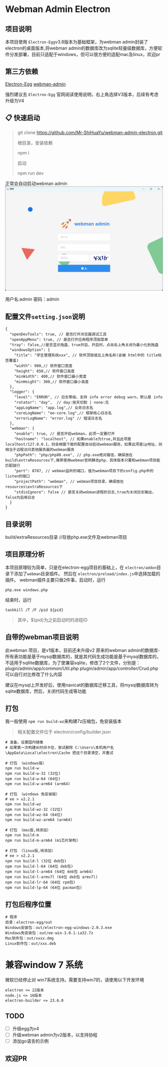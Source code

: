 # Webman Admin Electron

## 项目说明

本项目使用 `Electron-Egg`v3.8版本为基础框架，为webman admin封装了electron的桌面版本,将webman admin的数据库改为sqlite轻量级数据库，方便软件分发部署，目前只适配于windows，但可以很方便的适配mac及linux，欢迎pr

## 第三方依赖

[Electron-Egg](https://www.kaka996.com/)
[webman-admin](https://www.workerman.net/doc/webman-admin/)

强烈建议去 `Electron-Egg` 官网阅读使用说明，右上角选择V3版本，后续有考虑升级为V4

## 📋 快速启动
> git clone https://github.com/Mr-ShiHuaYu/webman-admin-electron.git
> 
> 根目录，安装依赖
> 
> npm i
> 
> 启动
> 
> npm run dev
> 
正常会自动启动webman admin
![](./imgs/run.jpg) 

用户名:admin
密码：admin


## 配置文件`setting.json`说明
```json5
{
  "openDevTools": true, // 是否打开浏览器调试工具
  "openAppMenu": true, // 是否打开应用程序顶部菜单
  "tray": false,//是否显示拖盘，true开启，开启时，点击右上角关闭为最小化到拖盘
  "windowsOption": {
    "title": "学生管理系统xxx", // 软件顶部或左上角名称(会被 html中的 title标签覆盖)
    "width": 980,// 软件窗口宽度
    "height": 650,// 软件窗口高度
    "minWidth": 400,// 软件窗口最小宽度
    "minHeight": 300,// 软件窗口最小高度
  },
  "logger": {
    "level": "ERROR", // 日志等级，支持 info error debug warn，默认是 info
    "rotator": "day",  // day:按天切割 | none:无
    "appLogName": "app.log",// 业务日志名
    "coreLogName": "ee-core.log",// 框架核心日志名
    "errorLogName": "error.log" // 错误日志名
  },
  "webman": {
    "enable": true, // 是否开启webman，此项一定要打开
    "hostname": "localhost", // 如果enable为true,并且此项是localhost/127.0.0.1，则会根据下面的配置自动启动webman服务，如果此项是ip地址，则相当于远程访问其他服务器的webman服务
    "phpPath": "php/php80.exe", // php.exe绝对路径，确保放在 build\extraResources下,推荐使用webman官网静态php，具体版本只要和webman项目能匹配就行
    "port": 8787, // webman监听的端口，值为webman项目下的config.php中的listen的端口
    "projectPath": "webman", // webman项目目录，确保放在resources\extraResources下
    "stdioIgnore": false // 是否关闭webman进程的日志,true为关闭日志输出，false为启用日志
  }
}
```

## 目录说明
build/extraResources目录  //存放php.exe文件及webman项目

## 项目原理分析
本项目原理较为简单，只是在electron-egg项目的基础上，在 `electron/addon`目录下添加了`webman`目录插件。
然后在 `electron/preload/index.js`中选择加载的插件。
webman插件主要只做2件事，启动时，运行

```shell
php.exe windows.php
```
结束时，运行

```shell
taskkill /T /F /pid ${pid}
```
> 其中，${pid}为之前启动时的进程ID


## 自带的webman项目说明
此webman 项目，是v1版本，目前还未升级v2
原来的webman admin的数据库-所有表功能是基于mysql数据库的，就是其代码生成功能是基于mysql数据库的，不适用于sqllite数据库，为了使兼容sqlite，修改了2个文件，分别是：
plugin/admin/app/common/Util.php
plugin/admin/app/controller/Crud.php
可以自行对比修改了什么内容

建议在mysql上开发好后，使用navicat的数据库迁移工具，将mysql数据库转为sqlite数据库，然后，关闭代码生成等功能


## 打包
我一般使用 `npm run build-wz`来构建7z压缩包，免安装版本

> 相关配置文件位于 electron/config/builder.json
> 
```
# 准备，设置国内镜像
# 如果第一次构建长时间卡住，尝试删除 C:\Users\本机用户名\AppData\Local\electron\Cache 把这个目录清空，并重试

# 打包 （windows版）
npm run build-w
npm run build-w-32 (32位)
npm run build-w-64 (64位)
npm run build-w-arm64 (arm64)

# 打包 （windows 免安装版）
# ee > v2.2.1
npm run build-wz
npm run build-wz-32 (32位)
npm run build-wz-64 (64位)
npm run build-wz-arm64 (arm64)

# 打包 （mac版,待添加）
npm run build-m
npm run build-m-arm64 (m1芯片架构)

# 打包 （linux版,待添加）
# ee > v2.2.1
npm run build-l (32位 deb包)
npm run build-l-64 (64位 deb包)
npm run build-l-arm64 (64位 deb包 arm64)
npm run build-l-armv7l (64位 deb包 armv7l)
npm run build-lr-64 (64位 rpm包)
npm run build-lp-64 (64位 pacman包)
```
## 打包后程序位置
```
# 程序
目录：electron-egg/out
Windows安装包：out/electron-egg-windows-2.0.3.exe  
Windows免安装包：out/ee-win-3.0.1-ia32.7z
Mac软件包：out/xxxx.dmg
Linux软件包：out/xxx.deb 
```

# 兼容window 7 系统
微软已经停止对 win7系统支持。需要支持win7的，请使用以下开发环境
```
electron <= 22版本
node.js <= 16版本
electron-builder <= 23.6.0

```

## TODO
- [ ] 升级egg为v4
- [ ] 升级webman admin为v2版本，以支持协程
- [ ] 添加go语言的示例

## 欢迎PR
